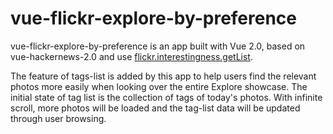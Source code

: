 # vue-flickr-explore-by-preference
vue-flickr-explore-by-preference is an app built with Vue 2.0, based on vue-hackernews-2.0 and use [flickr.interestingness.getList](https://www.flickr.com/services/api/explore/flickr.interestingness.getList). 

The feature of tags-list is added by this app to help users find the relevant photos more easily when looking over the entire Explore showcase. The initial state of tag list is the collection of tags of today's photos. With infinite scroll, more photos will be loaded and the tag-list data will be updated through user browsing.


